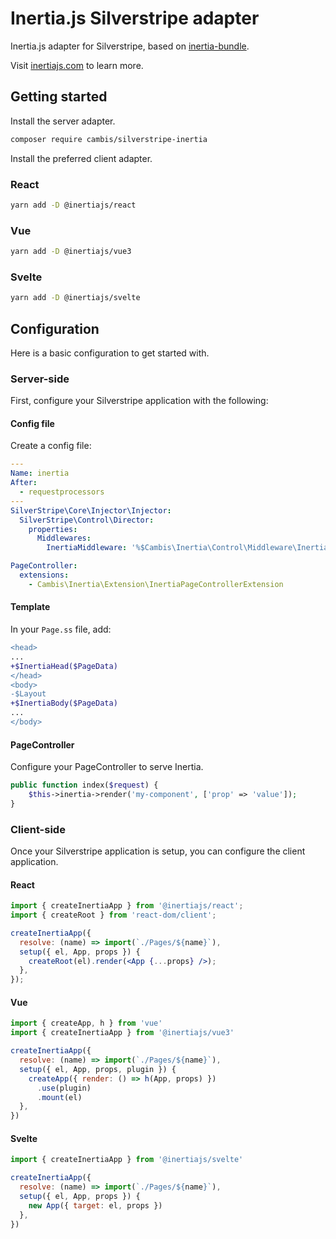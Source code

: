 # Inertia.js Silverstripe adapter
Inertia.js adapter for Silverstripe, based on [inertia-bundle](https://github.com/rompetomp/inertia-bundle/tree/master).

Visit [inertiajs.com](https://inertiajs.com/) to learn more.

## Getting started
Install the server adapter.

```sh
composer require cambis/silverstripe-inertia
```

Install the preferred client adapter.
### React
```sh
yarn add -D @inertiajs/react
```

### Vue
```sh
yarn add -D @inertiajs/vue3
```

### Svelte
```sh
yarn add -D @inertiajs/svelte
```

## Configuration
Here is a basic configuration to get started with.

### Server-side
First, configure your Silverstripe application with the following:
#### Config file
Create a config file:

```yaml
---
Name: inertia
After:
  - requestprocessors
---
SilverStripe\Core\Injector\Injector:
  SilverStripe\Control\Director:
    properties:
      Middlewares:
        InertiaMiddleware: '%$Cambis\Inertia\Control\Middleware\InertiaMiddleware'

PageController:
  extensions:
    - Cambis\Inertia\Extension\InertiaPageControllerExtension
```

#### Template
In your `Page.ss` file, add:

```diff
<head>
...
+$InertiaHead($PageData)
</head>
<body>
-$Layout
+$InertiaBody($PageData)
...
</body>
```

#### PageController
Configure your PageController to serve Inertia.
```php
public function index($request) {
    $this->inertia->render('my-component', ['prop' => 'value']);
}
```

### Client-side
Once your Silverstripe application is setup, you can configure the client application.
#### React
```jsx
import { createInertiaApp } from '@inertiajs/react';
import { createRoot } from 'react-dom/client';

createInertiaApp({
  resolve: (name) => import(`./Pages/${name}`),
  setup({ el, App, props }) {
    createRoot(el).render(<App {...props} />);
  },
});
```

#### Vue
```jsx
import { createApp, h } from 'vue'
import { createInertiaApp } from '@inertiajs/vue3'

createInertiaApp({
  resolve: (name) => import(`./Pages/${name}`),
  setup({ el, App, props, plugin }) {
    createApp({ render: () => h(App, props) })
      .use(plugin)
      .mount(el)
  },
})
```

#### Svelte
```jsx
import { createInertiaApp } from '@inertiajs/svelte'

createInertiaApp({
  resolve: (name) => import(`./Pages/${name}`),
  setup({ el, App, props }) {
    new App({ target: el, props })
  },
})
```

